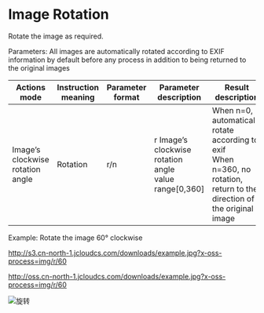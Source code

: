 # Image Rotation

Rotate the image as required.

Parameters:
All images are automatically rotated according to EXIF information by default before any process in addition to being returned to the original images

|Actions mode|Instruction meaning|Parameter format|Parameter description|Result description|
|-|-|-|-|-|
|Image’s clockwise rotation angle|Rotation|r/n|r Image’s clockwise rotation angle<br>value range[0,360]|When n=0, automatically rotate according to exif<br>When n=360, no rotation, return to the direction of the original image|

Example: Rotate the image 60° clockwise

http://s3.cn-north-1.jcloudcs.com/downloads/example.jpg?x-oss-process=img/r/60

http://oss.cn-north-1.jcloudcs.com/downloads/example.jpg?x-oss-process=img/r/60

![旋转](../../../../../image/Object-Storage-Service/OSS-059.jpg)
